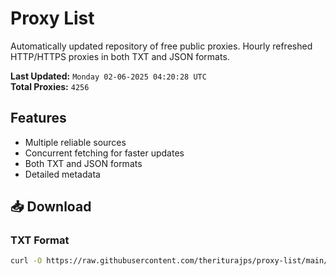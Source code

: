 # Proxy List

Automatically updated repository of free public proxies. Hourly refreshed HTTP/HTTPS proxies in both TXT and JSON formats.

**Last Updated:** `Monday 02-06-2025 04:20:28 UTC`  
**Total Proxies:** `4256`

## Features
- Multiple reliable sources
- Concurrent fetching for faster updates
- Both TXT and JSON formats
- Detailed metadata

## 📥 Download

### TXT Format
```bash
curl -O https://raw.githubusercontent.com/theriturajps/proxy-list/main/proxies.txt